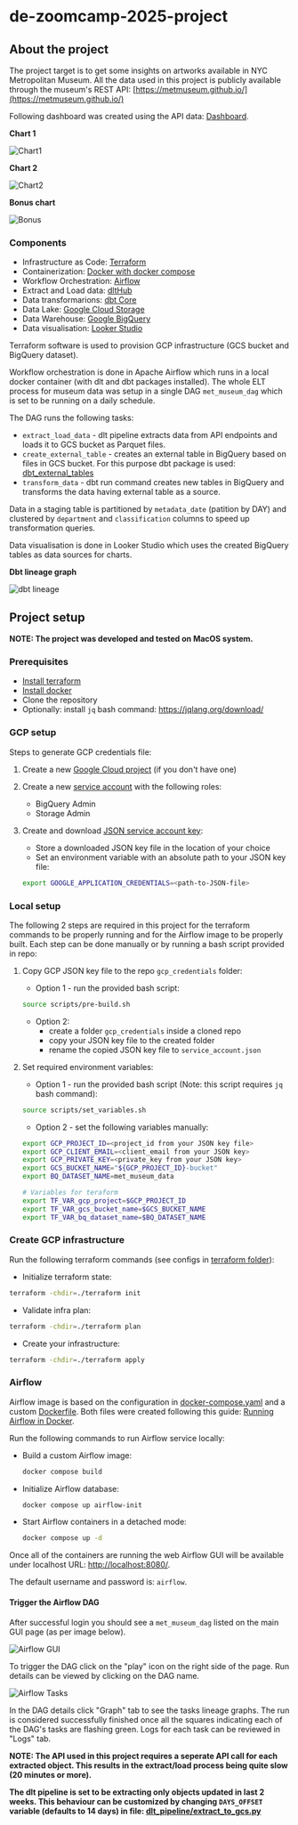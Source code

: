 # de-zoomcamp-2025-project

## About the project

The project target is to get some insights on artworks available in NYC Metropolitan Museum. All the data used in this project is publicly available through the museum's REST API: [https://metmuseum.github.io/](https://metmuseum.github.io/)

Following dashboard was created using the API data: [Dashboard](https://lookerstudio.google.com/reporting/0e7d5875-999e-4fa6-9c6d-35adfdb9bd2b).

__Chart 1__

![Chart1](./images/chart_1.png)

__Chart 2__

![Chart2](./images/chart_2.png)

__Bonus chart__

![Bonus](./images/bonus_chart.png)


### Components

- Infrastructure as Code: [Terraform](https://www.terraform.io/)
- Containerization: [Docker with docker compose](https://www.docker.com/)
- Workflow Orchestration: [Airflow](https://airflow.apache.org/)
- Extract and Load data: [dltHub](https://dlthub.com/)
- Data transformarions: [dbt Core](https://docs.getdbt.com/docs/core/installation-overview)
- Data Lake: [Google Cloud Storage](https://cloud.google.com/storage)
- Data Warehouse: [Google BigQuery](https://cloud.google.com/bigquery)
- Data visualisation: [Looker Studio](https://lookerstudio.google.com/)

Terraform software is used to provision GCP infrastructure (GCS bucket and BigQuery dataset).

Workflow orchestration is done in Apache Airflow which runs in a local docker container (with dlt and dbt packages installed). The whole ELT process for museum data was setup in a single DAG `met_museum_dag` which is set to be running on a daily schedule. 

The DAG runs the following tasks:
- `extract_load_data` - dlt pipeline extracts data from API endpoints and loads it to GCS bucket as Parquet files.
- `create_external_table` - creates an external table in BigQuery based on files in GCS bucket. For this purpose dbt package is used: 
[dbt_external_tables](https://hub.getdbt.com/dbt-labs/dbt_external_tables/latest/)
- `transform_data` - dbt run command creates new tables in BigQuery and transforms the data having external table as a source.

Data in a staging table is partitioned by `metadata_date`  (patition by DAY) and clustered by `department` and `classification` columns to speed up transformation queries.

Data visualisation is done in Looker Studio which uses the created BigQuery tables as data sources for charts.

__Dbt lineage graph__

![dbt lineage](./images/lineage.png)

## Project setup

__NOTE: The project was developed and tested on MacOS system.__

### Prerequisites
- [Install terraform](https://developer.hashicorp.com/terraform/tutorials/aws-get-started/install-cli#install-terraform)
- [Install docker](https://docs.docker.com/engine/install/)
- Clone the repository
- Optionally: install `jq` bash command: https://jqlang.org/download/

### GCP setup
Steps to generate GCP credentials file:
1. Create a new [Google Cloud project](https://cloud.google.com/resource-manager/docs/creating-managing-projects#creating_a_project) (if you don't have one)
2. Create a new [service account](https://cloud.google.com/iam/docs/service-accounts-create#creating) with the following roles:
    - BigQuery Admin
    - Storage Admin
3. Create and download [JSON service account key](https://cloud.google.com/iam/docs/keys-create-delete#creating):
    - Store a downloaded JSON key file in the location of your choice
    - Set an environment variable with an absolute path to your JSON key file:

    ```sh
    export GOOGLE_APPLICATION_CREDENTIALS=<path-to-JSON-file>
    ```

### Local setup

The following 2 steps are required in this project for the terraform commands to be properly running and for the Airflow image to be properly built. Each step can be done manually or by running a bash script provided in repo:

1. Copy GCP JSON key file to the repo `gcp_credentials` folder:
    - Option 1 - run the provided bash script:

    ```sh
    source scripts/pre-build.sh
    ```

    - Option 2:
        - create a folder `gcp_credentials` inside a cloned repo
        - copy your JSON key file to the created folder
        - rename the copied JSON key file to `service_account.json`

2. Set required environment variables:
    - Option 1 - run the provided bash script (Note: this script requires `jq` bash command):

    ```sh
    source scripts/set_variables.sh 
    ```

    - Option 2 - set the following variables manually:

    ```sh
    export GCP_PROJECT_ID=<project_id from your JSON key file>
    export GCP_CLIENT_EMAIL=<client_email from your JSON key>
    export GCP_PRIVATE_KEY=<private_key from your JSON key>
    export GCS_BUCKET_NAME="${GCP_PROJECT_ID}-bucket"
    export BQ_DATASET_NAME=met_museum_data

    # Variables for teraform
    export TF_VAR_gcp_project=$GCP_PROJECT_ID
    export TF_VAR_gcs_bucket_name=$GCS_BUCKET_NAME
    export TF_VAR_bq_dataset_name=$BQ_DATASET_NAME
    ```

### Create GCP infrastructure

Run the following terraform commands (see configs in [terraform folder](terraform/)):

- Initialize terraform state:

```sh
terraform -chdir=./terraform init
```

- Validate infra plan:

```sh
terraform -chdir=./terraform plan
```

- Create your infrastructure:

```sh
terraform -chdir=./terraform apply
```

### Airflow

Airflow image is based on the configuration in [docker-compose.yaml](docker-compose.yaml) and a custom [Dockerfile](Dockerfile). Both files were created following this guide: [Running Airflow in Docker](https://airflow.apache.org/docs/apache-airflow/stable/howto/docker-compose/index.html).

Run the following commands to run Airflow service locally:

- Build a custom Airflow image:
    ```sh
    docker compose build
    ```

- Initialize Airflow database:
    ```sh
    docker compose up airflow-init
    ```

- Start Airflow containers in a detached mode:
    ```sh
    docker compose up -d
    ```

Once all of the containers are running the web Airflow GUI will be available under localhost URL: [http://localhost:8080/](http://localhost:8080/).

The default username and password is: `airflow`.


#### Trigger the Airflow DAG

After successful login you should see a `met_museum_dag` listed on the main GUI page (as per image below).

![Airflow GUI](./images/airflow_gui.png)

To trigger the DAG click on the "play" icon on the right side of the page. Run details can be viewed by clicking on the DAG name.

![Airflow Tasks](./images/airflow_tasks.png)

In the DAG details click "Graph" tab to see the tasks lineage graphs. The run is considered successfully finished once all the squares indicating each of the DAG's tasks are flashing green. Logs for each task can be reviewed in "Logs" tab.

__NOTE: The API used in this project requires a seperate API call for each extracted object. This results in the extract/load process being quite slow (20 minutes or more).__

__The dlt pipeline is set to be extracting only objects updated in last 2 weeks. This behaviour can be customized by changing `DAYS_OFFSET` variable (defaults to 14 days) in file: [dlt_pipeline/extract_to_gcs.py](dlt_pipeline/extract_to_gcs.py)__